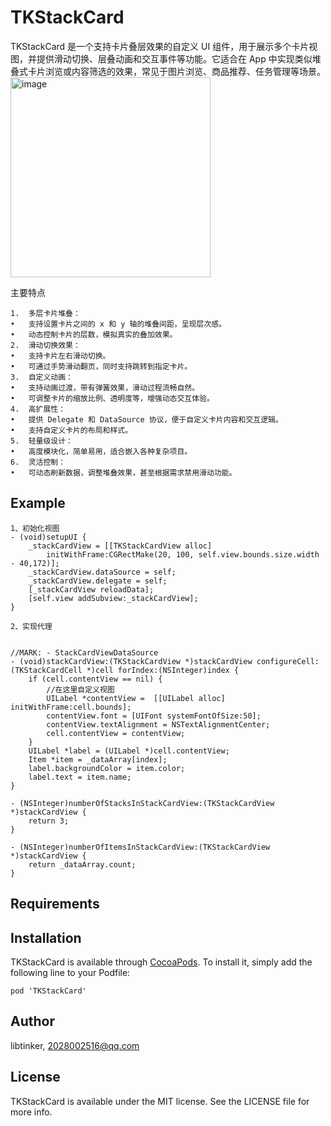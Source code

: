 # TKStackCard
TKStackCard 是一个支持卡片叠层效果的自定义 UI 组件，用于展示多个卡片视图，并提供滑动切换、层叠动画和交互事件等功能。它适合在 App 中实现类似堆叠式卡片浏览或内容筛选的效果，常见于图片浏览、商品推荐、任务管理等场景。
<img width="320" alt="image" src="https://github.com/user-attachments/assets/85885afa-7b4b-41b9-8284-cdc626f6d5bb" />


主要特点
```
1.	多层卡片堆叠：
•	支持设置卡片之间的 x 和 y 轴的堆叠间距，呈现层次感。
•	动态控制卡片的层数，模拟真实的叠加效果。
2.	滑动切换效果：
•	支持卡片左右滑动切换。
•	可通过手势滑动翻页，同时支持跳转到指定卡片。
3.	自定义动画：
•	支持动画过渡，带有弹簧效果，滑动过程流畅自然。
•	可调整卡片的缩放比例、透明度等，增强动态交互体验。
4.	高扩展性：
•	提供 Delegate 和 DataSource 协议，便于自定义卡片内容和交互逻辑。
•	支持自定义卡片的布局和样式。
5.	轻量级设计：
•	高度模块化，简单易用，适合嵌入各种复杂项目。
6.	灵活控制：
•	可动态刷新数据，调整堆叠效果，甚至根据需求禁用滑动功能。
```

## Example


```
1、初始化视图
- (void)setupUI {
    _stackCardView = [[TKStackCardView alloc]
        initWithFrame:CGRectMake(20, 100, self.view.bounds.size.width - 40,172)];
    _stackCardView.dataSource = self;
    _stackCardView.delegate = self;
    [_stackCardView reloadData];
    [self.view addSubview:_stackCardView];
}

2、实现代理


//MARK: - StackCardViewDataSource
- (void)stackCardView:(TKStackCardView *)stackCardView configureCell:(TKStackCardCell *)cell forIndex:(NSInteger)index {
    if (cell.contentView == nil) {
        //在这里自定义视图
        UILabel *contentView =  [[UILabel alloc] initWithFrame:cell.bounds];
        contentView.font = [UIFont systemFontOfSize:50];
        contentView.textAlignment = NSTextAlignmentCenter;
        cell.contentView = contentView;
    }
    UILabel *label = (UILabel *)cell.contentView;
    Item *item = _dataArray[index];
    label.backgroundColor = item.color;
    label.text = item.name;
}

- (NSInteger)numberOfStacksInStackCardView:(TKStackCardView *)stackCardView {
    return 3;
}

- (NSInteger)numberOfItemsInStackCardView:(TKStackCardView *)stackCardView {
    return _dataArray.count;
}
```

## Requirements

## Installation

TKStackCard is available through [CocoaPods](https://cocoapods.org). To install
it, simply add the following line to your Podfile:

```
pod 'TKStackCard'
```

## Author

libtinker, 2028002516@qq.com

## License

TKStackCard is available under the MIT license. See the LICENSE file for more info.
